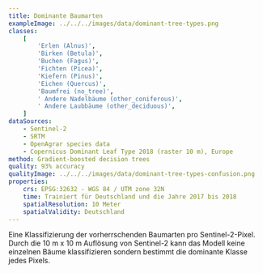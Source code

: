 ```yaml
---
title: Dominante Baumarten
exampleImage: ../../../images/data/dominant-tree-types.png
classes:
    [
        'Erlen (Alnus)',
        'Birken (Betula)',
        'Buchen (Fagus)',
        'Fichten (Picea)',
        'Kiefern (Pinus)',
        'Eichen (Quercus)',
        'Baumfrei (no_tree)',
        ' Andere Nadelbäume (other_coniferous)',
        ' Andere Laubbäume (other_deciduous)',
    ]
dataSources:
    - Sentinel-2
    - SRTM
    - OpenAgrar species data
    - Copernicus Dominant Leaf Type 2018 (raster 10 m), Europe
method: Gradient-boosted decision trees
quality: 93% accuracy
qualityImage: ../../../images/data/dominant-tree-types-confusion.png
properties:
    crs: EPSG:32632 - WGS 84 / UTM zone 32N
    time: Trainiert für Deutschland und die Jahre 2017 bis 2018
    spatialResolution: 10 Meter
    spatialValidity: Deutschland
---
```


Eine Klassifizierung der vorherrschenden Baumarten pro Sentinel-2-Pixel. Durch die 10 m x 10 m Auflösung von Sentinel-2 kann das Modell keine einzelnen Bäume klassifizieren sondern bestimmt die dominante Klasse jedes Pixels.
